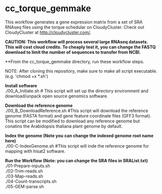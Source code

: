 # cc_torque_gemmake
This workflow generates a gene expression matrix from a set of SRA RNAseq files using the torque schedular on CloudyCluster.  Check out CloudyCluster at http://cloudycluster.com/.

**CAUTION: This workflow will process several large RNAseq datasets.  This will cost cloud credits.  To cheaply test it, you can change the FASTQ download to limit the number of sequences to transfer from NCBI.**

**From the cc_torque_gemmake directory, run these workflow steps.

NOTE: After cloning this repository, make sure to make all script executable. (e.g. 'chmod +x *.sh')

**Install software** \
./00_A_Initiate.sh # This script will set up the directory environment and download/unpack open source genomics software.

**Download the reference genome** \
./00_B_DownloadReference.sh #This script will download the reference genome (FASTA format) and gene feature coordinate files (GFF3 format). This script can be modified to download any reference genome but conatins the Arabidopsis thaliana plant genome by default.

**Index the genome (Note you can change the indexed genome root name here)** \
./00-C-IndexGenome.sh #This script will inde the reference genome for mapping with hisat2 software.

**Run the Workflow (Note: you can change the SRA files in SRAList.txt)** \
./01-Prepare-inputs.sh \
./02-Trim-reads.sh \
./03-Map-reads.sh \
./04-Count-transcripts.sh \
./05-GEM-parse.sh
